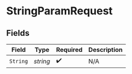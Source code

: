 # StringParamRequest


## Fields

| Field              | Type               | Required           | Description        |
| ------------------ | ------------------ | ------------------ | ------------------ |
| `String`           | *string*           | :heavy_check_mark: | N/A                |